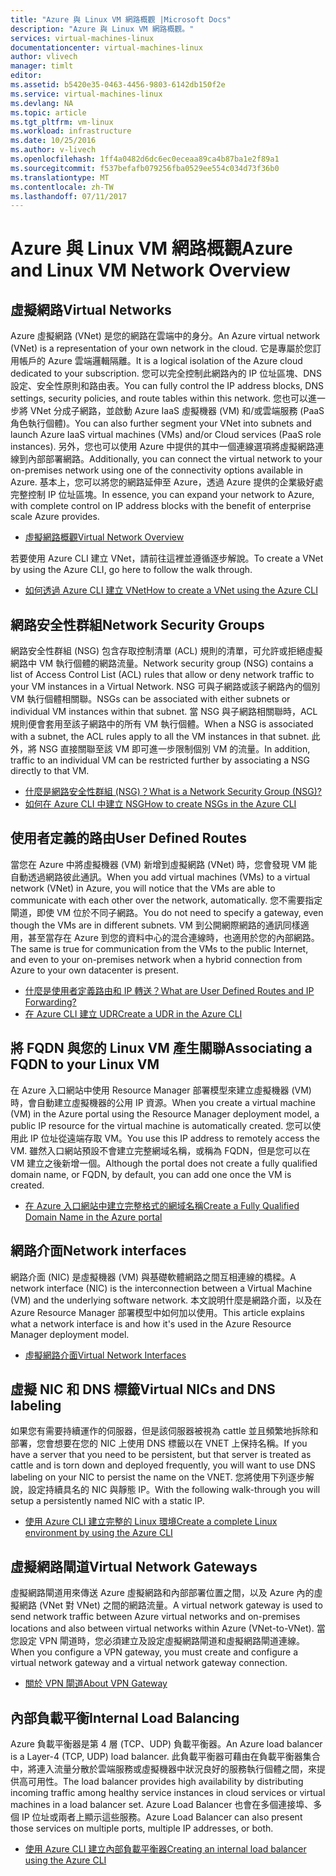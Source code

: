 ```yaml
---
title: "Azure 與 Linux VM 網路概觀 |Microsoft Docs"
description: "Azure 與 Linux VM 網路概觀。"
services: virtual-machines-linux
documentationcenter: virtual-machines-linux
author: vlivech
manager: timlt
editor: 
ms.assetid: b5420e35-0463-4456-9803-6142db150f2e
ms.service: virtual-machines-linux
ms.devlang: NA
ms.topic: article
ms.tgt_pltfrm: vm-linux
ms.workload: infrastructure
ms.date: 10/25/2016
ms.author: v-livech
ms.openlocfilehash: 1ff4a0482d6dc6ec0eceaa89ca4b87ba1e2f89a1
ms.sourcegitcommit: f537befafb079256fba0529ee554c034d73f36b0
ms.translationtype: MT
ms.contentlocale: zh-TW
ms.lasthandoff: 07/11/2017
---
```

# <a name="azure-and-linux-vm-network-overview"></a><span data-ttu-id="b0b17-103">Azure 與 Linux VM 網路概觀</span><span class="sxs-lookup"><span data-stu-id="b0b17-103">Azure and Linux VM Network Overview</span></span>
## <a name="virtual-networks"></a><span data-ttu-id="b0b17-104">虛擬網路</span><span class="sxs-lookup"><span data-stu-id="b0b17-104">Virtual Networks</span></span>
<span data-ttu-id="b0b17-105">Azure 虛擬網路 (VNet) 是您的網路在雲端中的身分。</span><span class="sxs-lookup"><span data-stu-id="b0b17-105">An Azure virtual network (VNet) is a representation of your own network in the cloud.</span></span> <span data-ttu-id="b0b17-106">它是專屬於您訂用帳戶的 Azure 雲端邏輯隔離。</span><span class="sxs-lookup"><span data-stu-id="b0b17-106">It is a logical isolation of the Azure cloud dedicated to your subscription.</span></span> <span data-ttu-id="b0b17-107">您可以完全控制此網路內的 IP 位址區塊、DNS 設定、安全性原則和路由表。</span><span class="sxs-lookup"><span data-stu-id="b0b17-107">You can fully control the IP address blocks, DNS settings, security policies, and route tables within this network.</span></span> <span data-ttu-id="b0b17-108">您也可以進一步將 VNet 分成子網路，並啟動 Azure IaaS 虛擬機器 (VM) 和/或雲端服務 (PaaS 角色執行個體)。</span><span class="sxs-lookup"><span data-stu-id="b0b17-108">You can also further segment your VNet into subnets and launch Azure IaaS virtual machines (VMs) and/or Cloud services (PaaS role instances).</span></span> <span data-ttu-id="b0b17-109">另外，您也可以使用 Azure 中提供的其中一個連線選項將虛擬網路連線到內部部署網路。</span><span class="sxs-lookup"><span data-stu-id="b0b17-109">Additionally, you can connect the virtual network to your on-premises network using one of the connectivity options available in Azure.</span></span> <span data-ttu-id="b0b17-110">基本上，您可以將您的網路延伸至 Azure，透過 Azure 提供的企業級好處完整控制 IP 位址區塊。</span><span class="sxs-lookup"><span data-stu-id="b0b17-110">In essence, you can expand your network to Azure, with complete control on IP address blocks with the benefit of enterprise scale Azure provides.</span></span>

* [<span data-ttu-id="b0b17-111">虛擬網路概觀</span><span class="sxs-lookup"><span data-stu-id="b0b17-111">Virtual Network Overview</span></span>](../../virtual-network/virtual-networks-overview.md)

<span data-ttu-id="b0b17-112">若要使用 Azure CLI 建立 VNet，請前往這裡並遵循逐步解說。</span><span class="sxs-lookup"><span data-stu-id="b0b17-112">To create a VNet by using the Azure CLI, go here to follow the walk through.</span></span>

* [<span data-ttu-id="b0b17-113">如何透過 Azure CLI 建立 VNet</span><span class="sxs-lookup"><span data-stu-id="b0b17-113">How to create a VNet using the Azure CLI</span></span>](../../virtual-network/virtual-networks-create-vnet-arm-cli.md)

## <a name="network-security-groups"></a><span data-ttu-id="b0b17-114">網路安全性群組</span><span class="sxs-lookup"><span data-stu-id="b0b17-114">Network Security Groups</span></span>
<span data-ttu-id="b0b17-115">網路安全性群組 (NSG) 包含存取控制清單 (ACL) 規則的清單，可允許或拒絕虛擬網路中 VM 執行個體的網路流量。</span><span class="sxs-lookup"><span data-stu-id="b0b17-115">Network security group (NSG) contains a list of Access Control List (ACL) rules that allow or deny network traffic to your VM instances in a Virtual Network.</span></span> <span data-ttu-id="b0b17-116">NSG 可與子網路或該子網路內的個別 VM 執行個體相關聯。</span><span class="sxs-lookup"><span data-stu-id="b0b17-116">NSGs can be associated with either subnets or individual VM instances within that subnet.</span></span> <span data-ttu-id="b0b17-117">當 NSG 與子網路相關聯時，ACL 規則便會套用至該子網路中的所有 VM 執行個體。</span><span class="sxs-lookup"><span data-stu-id="b0b17-117">When a NSG is associated with a subnet, the ACL rules apply to all the VM instances in that subnet.</span></span> <span data-ttu-id="b0b17-118">此外，將 NSG 直接關聯至該 VM 即可進一步限制個別 VM 的流量。</span><span class="sxs-lookup"><span data-stu-id="b0b17-118">In addition, traffic to an individual VM can be restricted further by associating a NSG directly to that VM.</span></span>

* [<span data-ttu-id="b0b17-119">什麼是網路安全性群組 (NSG)？</span><span class="sxs-lookup"><span data-stu-id="b0b17-119">What is a Network Security Group (NSG)?</span></span>](../../virtual-network/virtual-networks-nsg.md)
* [<span data-ttu-id="b0b17-120">如何在 Azure CLI 中建立 NSG</span><span class="sxs-lookup"><span data-stu-id="b0b17-120">How to create NSGs in the Azure CLI</span></span>](../../virtual-network/virtual-networks-create-nsg-arm-cli.md)

## <a name="user-defined-routes"></a><span data-ttu-id="b0b17-121">使用者定義的路由</span><span class="sxs-lookup"><span data-stu-id="b0b17-121">User Defined Routes</span></span>
<span data-ttu-id="b0b17-122">當您在 Azure 中將虛擬機器 (VM) 新增到虛擬網路 (VNet) 時，您會發現 VM 能自動透過網路彼此通訊。</span><span class="sxs-lookup"><span data-stu-id="b0b17-122">When you add virtual machines (VMs) to a virtual network (VNet) in Azure, you will notice that the VMs are able to communicate with each other over the network, automatically.</span></span> <span data-ttu-id="b0b17-123">您不需要指定閘道，即使 VM 位於不同子網路。</span><span class="sxs-lookup"><span data-stu-id="b0b17-123">You do not need to specify a gateway, even though the VMs are in different subnets.</span></span> <span data-ttu-id="b0b17-124">VM 到公開網際網路的通訊同樣適用，甚至當存在 Azure 到您的資料中心的混合連線時，也適用於您的內部網路。</span><span class="sxs-lookup"><span data-stu-id="b0b17-124">The same is true for communication from the VMs to the public Internet, and even to your on-premises network when a hybrid connection from Azure to your own datacenter is present.</span></span>

* [<span data-ttu-id="b0b17-125">什麼是使用者定義路由和 IP 轉送？</span><span class="sxs-lookup"><span data-stu-id="b0b17-125">What are User Defined Routes and IP Forwarding?</span></span>](../../virtual-network/virtual-networks-udr-overview.md)
* [<span data-ttu-id="b0b17-126">在 Azure CLI 建立 UDR</span><span class="sxs-lookup"><span data-stu-id="b0b17-126">Create a UDR in the Azure CLI</span></span>](../../virtual-network/virtual-network-create-udr-arm-cli.md)

## <a name="associating-a-fqdn-to-your-linux-vm"></a><span data-ttu-id="b0b17-127">將 FQDN 與您的 Linux VM 產生關聯</span><span class="sxs-lookup"><span data-stu-id="b0b17-127">Associating a FQDN to your Linux VM</span></span>
<span data-ttu-id="b0b17-128">在 Azure 入口網站中使用 Resource Manager 部署模型來建立虛擬機器 (VM) 時，會自動建立虛擬機器的公用 IP 資源。</span><span class="sxs-lookup"><span data-stu-id="b0b17-128">When you create a virtual machine (VM) in the Azure portal using the Resource Manager deployment model, a public IP resource for the virtual machine is automatically created.</span></span> <span data-ttu-id="b0b17-129">您可以使用此 IP 位址從遠端存取 VM。</span><span class="sxs-lookup"><span data-stu-id="b0b17-129">You use this IP address to remotely access the VM.</span></span> <span data-ttu-id="b0b17-130">雖然入口網站預設不會建立完整網域名稱，或稱為 FQDN，但是您可以在 VM 建立之後新增一個。</span><span class="sxs-lookup"><span data-stu-id="b0b17-130">Although the portal does not create a fully qualified domain name, or FQDN, by default, you can add one once the VM is created.</span></span>

* [<span data-ttu-id="b0b17-131">在 Azure 入口網站中建立完整格式的網域名稱</span><span class="sxs-lookup"><span data-stu-id="b0b17-131">Create a Fully Qualified Domain Name in the Azure portal</span></span>](portal-create-fqdn.md?toc=%2fazure%2fvirtual-machines%2flinux%2ftoc.json)

## <a name="network-interfaces"></a><span data-ttu-id="b0b17-132">網路介面</span><span class="sxs-lookup"><span data-stu-id="b0b17-132">Network interfaces</span></span>
<span data-ttu-id="b0b17-133">網路介面 (NIC) 是虛擬機器 (VM) 與基礎軟體網路之間互相連線的橋樑。</span><span class="sxs-lookup"><span data-stu-id="b0b17-133">A network interface (NIC) is the interconnection between a Virtual Machine (VM) and the underlying software network.</span></span> <span data-ttu-id="b0b17-134">本文說明什麼是網路介面，以及在 Azure Resource Manager 部署模型中如何加以使用。</span><span class="sxs-lookup"><span data-stu-id="b0b17-134">This article explains what a network interface is and how it's used in the Azure Resource Manager deployment model.</span></span>

* [<span data-ttu-id="b0b17-135">虛擬網路介面</span><span class="sxs-lookup"><span data-stu-id="b0b17-135">Virtual Network Interfaces</span></span>](../../virtual-network/virtual-network-network-interface.md)

## <a name="virtual-nics-and-dns-labeling"></a><span data-ttu-id="b0b17-136">虛擬 NIC 和 DNS 標籤</span><span class="sxs-lookup"><span data-stu-id="b0b17-136">Virtual NICs and DNS labeling</span></span>
<span data-ttu-id="b0b17-137">如果您有需要持續運作的伺服器，但是該伺服器被視為 cattle 並且頻繁地拆除和部署，您會想要在您的 NIC 上使用 DNS 標籤以在 VNET 上保持名稱。</span><span class="sxs-lookup"><span data-stu-id="b0b17-137">If you have a server that you need to be persistent, but that server is treated as cattle and is torn down and deployed frequently, you will want to use DNS labeling on your NIC to persist the name on the VNET.</span></span>  <span data-ttu-id="b0b17-138">您將使用下列逐步解說，設定持續具名的 NIC 與靜態 IP。</span><span class="sxs-lookup"><span data-stu-id="b0b17-138">With the following walk-through you will setup a persistently named NIC with a static IP.</span></span>

* [<span data-ttu-id="b0b17-139">使用 Azure CLI 建立完整的 Linux 環境</span><span class="sxs-lookup"><span data-stu-id="b0b17-139">Create a complete Linux environment by using the Azure CLI</span></span>](create-cli-complete.md?toc=%2fazure%2fvirtual-machines%2flinux%2ftoc.json)

## <a name="virtual-network-gateways"></a><span data-ttu-id="b0b17-140">虛擬網路閘道</span><span class="sxs-lookup"><span data-stu-id="b0b17-140">Virtual Network Gateways</span></span>
<span data-ttu-id="b0b17-141">虛擬網路閘道用來傳送 Azure 虛擬網路和內部部署位置之間，以及 Azure 內的虛擬網路 (VNet 對 VNet) 之間的網路流量。</span><span class="sxs-lookup"><span data-stu-id="b0b17-141">A virtual network gateway is used to send network traffic between Azure virtual networks and on-premises locations and also between virtual networks within Azure (VNet-to-VNet).</span></span> <span data-ttu-id="b0b17-142">當您設定 VPN 閘道時，您必須建立及設定虛擬網路閘道和虛擬網路閘道連線。</span><span class="sxs-lookup"><span data-stu-id="b0b17-142">When you configure a VPN gateway, you must create and configure a virtual network gateway and a virtual network gateway connection.</span></span>

* [<span data-ttu-id="b0b17-143">關於 VPN 閘道</span><span class="sxs-lookup"><span data-stu-id="b0b17-143">About VPN Gateway</span></span>](../../vpn-gateway/vpn-gateway-about-vpngateways.md)

## <a name="internal-load-balancing"></a><span data-ttu-id="b0b17-144">內部負載平衡</span><span class="sxs-lookup"><span data-stu-id="b0b17-144">Internal Load Balancing</span></span>
<span data-ttu-id="b0b17-145">Azure 負載平衡器是第 4 層 (TCP、UDP) 負載平衡器。</span><span class="sxs-lookup"><span data-stu-id="b0b17-145">An Azure load balancer is a Layer-4 (TCP, UDP) load balancer.</span></span> <span data-ttu-id="b0b17-146">此負載平衡器可藉由在負載平衡器集合中，將連入流量分散於雲端服務或虛擬機器中狀況良好的服務執行個體之間，來提供高可用性。</span><span class="sxs-lookup"><span data-stu-id="b0b17-146">The load balancer provides high availability by distributing incoming traffic among healthy service instances in cloud services or virtual machines in a load balancer set.</span></span> <span data-ttu-id="b0b17-147">Azure Load Balancer 也會在多個連接埠、多個 IP 位址或兩者上顯示這些服務。</span><span class="sxs-lookup"><span data-stu-id="b0b17-147">Azure Load Balancer can also present those services on multiple ports, multiple IP addresses, or both.</span></span>

* [<span data-ttu-id="b0b17-148">使用 Azure CLI 建立內部負載平衡器</span><span class="sxs-lookup"><span data-stu-id="b0b17-148">Creating an internal load balancer using the Azure CLI</span></span>](../../load-balancer/load-balancer-get-started-internet-arm-cli.md)

